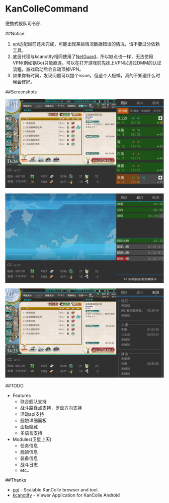 # KanColleCommand
便携式舰队司令部


##Notice

1. api适配目前还未完成，可能出现某些情况数据错误的情况，请不要过分依赖工具。
2. 底层代理与kcanotify相同使用了[NetGuard](https://github.com/M66B/NetGuard)，所以缺点也一样，无法使用VPN(例如锅Go)只能直连。可以在打开游戏前先挂上VPN以通过DMM的认证流程，游戏启动后会自动顶掉VPN。
3. 如果你有时间，发现问题可以提个issue。但这个人极懒，真的不知道什么时候会修好。


##Screenshots

![Fleet](pics/device-2017-12-26-142658.png)

![Battle](pics/device-2017-12-26-142851.png)

![Dock](pics/device-2017-12-26-142618.png)


##TODO

* Features
	* 联合舰队支持
	* 战斗路径点支持，罗盘方向支持
	* 活动api支持
	* 舰娘详细面板
	* 面板隐藏
	* 多语言支持
* Modules(卫星上天)
	* 任务信息
	* 舰娘信息
	* 装备信息
	* 战斗日志
	* etc..


##Thanks
* [poi](https://github.com/poooi/poi) - Scalable KanColle browser and tool.
* [kcanotify](https://github.com/antest1/kcanotify) - Viewer Application for KanColle Android